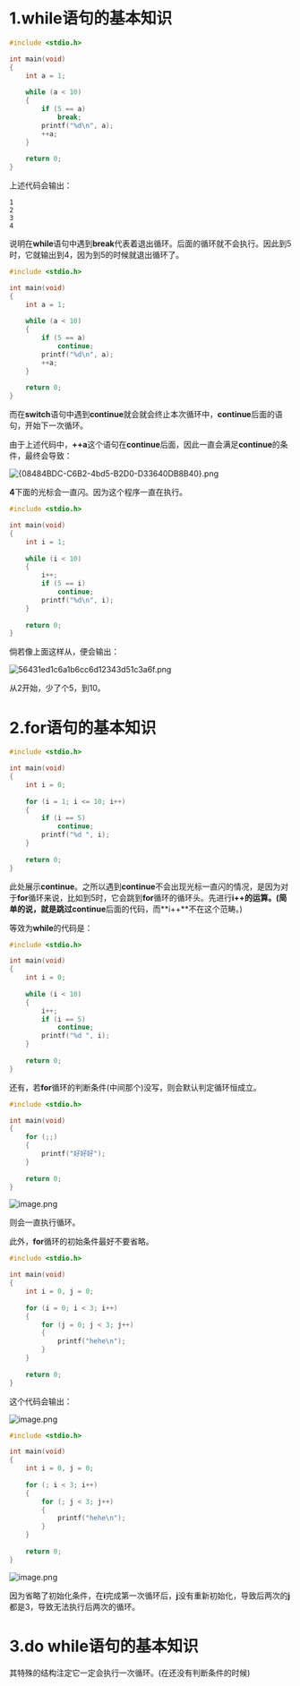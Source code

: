 # 1.while语句的基本知识
```c
#include <stdio.h>

int main(void)
{
	int a = 1;
    
	while (a < 10)
	{
		if (5 == a)
			break;
		printf("%d\n", a);
		++a;
	}
    
	return 0;
}
```
上述代码会输出：

```
1
2
3
4
```

说明在**while**语句中遇到**break**代表着退出循环。后面的循环就不会执行。因此到5时，它就输出到4，因为到5的时候就退出循环了。

```c
#include <stdio.h>

int main(void)
{
	int a = 1;
    
	while (a < 10)
	{
		if (5 == a)
			continue;
		printf("%d\n", a);
		++a;
	}
    
	return 0;
}
```
而在**switch**语句中遇到**continue**就会就会终止本次循环中，**continue**后面的语句，开始下一次循环。

由于上述代码中，**++a**这个语句在**continue**后面，因此一直会满足**continue**的条件，最终会导致：

![{08484BDC-C6B2-4bd5-B2D0-D33640DB8B40}.png](https://cdn.nlark.com/yuque/0/2023/png/38980263/1694917730957-5f35ad6e-7c69-4ce4-a073-d937651b68f6.png#averageHue=%231b1b1b&clientId=ucfdc932d-fbae-4&from=paste&height=105&id=u7704c238&originHeight=158&originWidth=29&originalType=binary&ratio=1.5&rotation=0&showTitle=false&size=808&status=done&style=none&taskId=ua4905ca0-be7b-4c8a-9306-69fc4856b57&title=&width=19.333333333333332)

**4**下面的光标会一直闪。因为这个程序一直在执行。

```c
#include <stdio.h>

int main(void)
{
	int i = 1;
    
	while (i < 10)
	{
		i++;
		if (5 == i)
			continue;
		printf("%d\n", i);
	}
    
	return 0;
}
```
倘若像上面这样从，便会输出：

![56431ed1c6a1b6cc6d12343d51c3a6f.png](https://cdn.nlark.com/yuque/0/2023/png/38980263/1694919215712-3cbe788d-98ac-4cef-97d0-e5c5ae2170fa.png#averageHue=%23181818&clientId=uf5e78d84-89dc-4&from=paste&height=171&id=u5df40d11&originHeight=257&originWidth=51&originalType=binary&ratio=1.5&rotation=0&showTitle=false&size=1864&status=done&style=none&taskId=ufdd58a81-970d-4fe1-9daa-1b7dc8932d8&title=&width=34)

从2开始，少了个5，到10。

# 2.for语句的基本知识
```c
#include <stdio.h>

int main(void)
{
	int i = 0;
    
	for (i = 1; i <= 10; i++)
	{
		if (i == 5)
			continue;
		printf("%d ", i);
	}
    
	return 0;
}
```
此处展示**continue**。之所以遇到**continue**不会出现光标一直闪的情况，是因为对于**for**循环来说，比如到5时，它会跳到**for**循环的循环头。先进行**i++**的运算。(简单的说，就是跳过**continue**后面的代码，而**i++**不在这个范畴。)

等效为**while**的代码是：

```c
#include <stdio.h>

int main(void)
{
	int i = 0;
    
	while (i < 10)
	{
		i++;
		if (i == 5)
			continue;
		printf("%d ", i);
	}
    
	return 0;
}
```
还有，若**for**循环的判断条件(中间那个)没写，则会默认判定循环恒成立。
```c
#include <stdio.h>

int main(void)
{
	for (;;)
	{
		printf("好好好");
	}
    
	return 0;
}
```
![image.png](https://cdn.nlark.com/yuque/0/2023/png/38980263/1695217184213-a59bab6f-bd59-4242-97d0-46c0ee36a818.png#averageHue=%233a3a3a&clientId=ub5714d92-beaa-4&from=paste&height=648&id=ue45713d1&originHeight=972&originWidth=1775&originalType=binary&ratio=1.5&rotation=0&showTitle=false&size=64429&status=done&style=none&taskId=ud3517322-45e4-42ab-88cd-dcbe2ccf10f&title=&width=1183.3333333333333)

则会一直执行循环。

此外，**for**循环的初始条件最好不要省略。

```c
#include <stdio.h>

int main(void)
{
    int i = 0, j = 0;
    
    for (i = 0; i < 3; i++)
    {
        for (j = 0; j < 3; j++)
        {
            printf("hehe\n");
        }
    }
    
    return 0;
}
```
这个代码会输出：

![image.png](https://cdn.nlark.com/yuque/0/2023/png/38980263/1695548734743-0be8ab9b-033b-46c8-a05b-39f90ae8014a.png#averageHue=%232d2a27&clientId=u8398123b-42fb-4&from=paste&height=143&id=u131c2c0d&originHeight=214&originWidth=71&originalType=binary&ratio=1.5&rotation=0&showTitle=false&size=1157&status=done&style=none&taskId=udc8a6f89-cfa4-4740-b583-62baab2798e&title=&width=47.333333333333336)

```c
#include <stdio.h>

int main(void)
{
    int i = 0, j = 0;
    
    for (; i < 3; i++)
    {
        for (; j < 3; j++)
        {
            printf("hehe\n");
        }
    }
    
    return 0;
}
```
![image.png](https://cdn.nlark.com/yuque/0/2023/png/38980263/1695548856510-7919b0d8-e22d-4cc7-8702-49a121ee70cc.png#averageHue=%2333302d&clientId=u8398123b-42fb-4&from=paste&height=48&id=u8f5ac355&originHeight=72&originWidth=57&originalType=binary&ratio=1.5&rotation=0&showTitle=false&size=717&status=done&style=none&taskId=ue2163e07-77c4-4696-9618-2553aa8e36a&title=&width=38)

因为省略了初始化条件，在**i**完成第一次循环后，**j**没有重新初始化，导致后两次的**j**都是3，导致无法执行后两次的循环。

# 3.do while语句的基本知识
其特殊的结构注定它一定会执行一次循环。(在还没有判断条件的时候)

